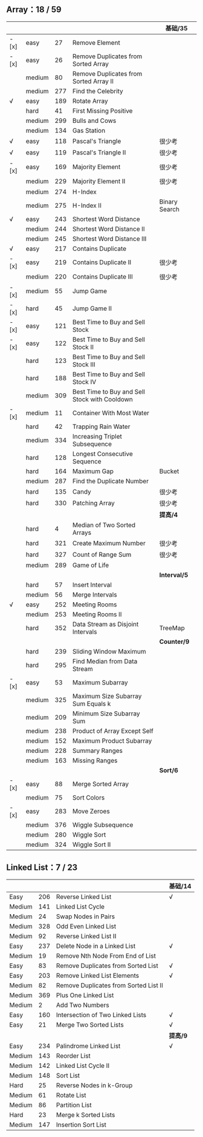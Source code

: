 
## Array：18 / 59

||  | |   | 基础/35 |
|---| --- | --- | --- | --- |
|- [x]| easy |27    |Remove Element |
|- [x]| easy |26    |Remove Duplicates from Sorted Array    |
|| medium |80   |Remove Duplicates from Sorted Array II |
|| medium |277| Find the Celebrity  |
|√| easy |189|  Rotate Array    |
|| hard |41 |First Missing Positive |
||  medium|299| Bulls and Cows  |
|| medium |134| Gas Station |
|√| easy |118|  Pascal's Triangle   |很少考|
|√| easy |119|  Pascal's Triangle II    |很少考|
|- [x]| easy|169|   Majority Element    |很少考|
|| medium |229| Majority Element II |很少考|
||  medium|274| H-Index |
|| medium |275| H-Index II  |Binary Search|
|√| easy|243|   Shortest Word Distance  |
|| medium |244| Shortest Word Distance II   |
|| medium |245| Shortest Word Distance III  |
|√| easy |217|  Contains Duplicate  |
|- [x]| easy |219|  Contains Duplicate II   |很少考|
|| medium |220| Contains Duplicate III  |很少考|
|- [x]| medium |55  |Jump Game  |
|- [x]| hard |45    |Jump Game II   |
|- [x]| easy |121|  Best Time to Buy and Sell Stock |
|- [x]| easy |122|  Best Time to Buy and Sell Stock II  |
|| hard |123|   Best Time to Buy and Sell Stock III |
|| hard |188|   Best Time to Buy and Sell Stock IV  |
||  medium|309| Best Time to Buy and Sell Stock with Cooldown   |
|- [x]| medium |11  |Container With Most Water  |
|| hard |42 |Trapping Rain Water    |
|| medium |334| Increasing Triplet Subsequence  |
|| hard |128|   Longest Consecutive Sequence    |
|| hard |164|   Maximum Gap |Bucket|
||  medium|287| Find the Duplicate Number   |
||  hard|135|   Candy   |很少考|
||  hard|330|   Patching Array  |很少考|
||  | |  | **提高/4** |
|| hard |4  |Median of Two Sorted Arrays    |
|| hard |321|   Create Maximum Number   |很少考|
|| hard |327|   Count of Range Sum  |很少考|
|| medium |289| Game of Life    |
|||     || **Interval/5** |
|| hard |57 |Insert Interval    |
|| medium |56   |Merge Intervals    |
|√| easy |252|  Meeting Rooms   |
|| medium |253| Meeting Rooms II    |
|| hard |352|   Data Stream as Disjoint Intervals   |TreeMap|
|| |      ||  **Counter/9**  |
|| hard |239|   Sliding Window Maximum  |
|| hard |295|   Find Median from Data Stream    |
|- [x]| easy |53 |Maximum Subarray   |
|| medium |325| Maximum Size Subarray Sum Equals k  |
|| medium |209| Minimum Size Subarray Sum   |
|| medium |238| Product of Array Except Self    |
|| medium |152| Maximum Product Subarray    |
|| medium |228| Summary Ranges  |
|| medium |163| Missing Ranges  |
||  |     | |  **Sort/6**  |
|- [x]| easy |88    |Merge Sorted Array |
|| medium |75   |Sort Colors    |
|- [x]| easy |283|  Move Zeroes |
|| medium |376| Wiggle Subsequence  |
|| medium |280| Wiggle Sort |
|| medium |324| Wiggle Sort II|




## Linked List：7 / 23

|     |     |     |  基础/14  |
| --- | --- | --- | --- |
| Easy |206|    Reverse Linked List|√|
| Medium |141|    Linked List Cycle|
| Medium |24  |Swap Nodes in Pairs|
| Medium |328|    Odd Even Linked List|
| Medium |92  |Reverse Linked List II|
| Easy |237|    Delete Node in a Linked List|√|
| Medium |19  |Remove Nth Node From End of List|
| Easy |83  |Remove Duplicates from Sorted List|√|
| Easy |203|    Remove Linked List Elements|√|
| Medium |82  |Remove Duplicates from Sorted List II|
| Medium |369|    Plus One Linked List|
| Medium |2   |Add Two Numbers|
| Easy |160|    Intersection of Two Linked Lists|√|
| Easy |21  |Merge Two Sorted Lists|√|
|     |     |     |  **提高/9**  |
| Easy |234|    Palindrome Linked List|√|
| Medium |143|    Reorder List|
| Medium |142|    Linked List Cycle II|
| Medium |148|    Sort List|
| Hard |25  |Reverse Nodes in k-Group|
| Medium |61  |Rotate List|
| Medium |86  |Partition List|
| Hard |23  |Merge k Sorted Lists|
| Medium |147|    Insertion Sort List|

